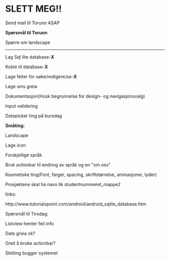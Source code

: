<h1>SLETT MEG!!</h1>

<p>Send mail til Torunn ASAP</p>

<p><strong>Spørsmål til Torunn</strong></p>
<p>Spørre om landscape</p>
<hr>

<p>Lag Sql lite database-<strong>X</strong></p> 
<p>Koble til database-<strong>X</strong></p>
<p>Lage felter for søke/redigere/se-<strong>X</strong></p>
<p>Lage sms greia</p>
<p>Dokumentasjon(Husk begrunnelse for design- og navigasjonsvalg)</p>
<p>Input validering</p>
<p>Datepicker ting på bursdag</p>

<p><strong>Småting:</strong></p>
<p>Landscape</p>
<p>Lage icon</p>
<p>Forskjellige språk</p>
<p>Bruk actionbar til endring av språk og en "om oss"</p>
<p>Kosmetiske ting(Font, farger, spacing, skriftstørrelse, animasjoner, lyder)</p>
<p>Prosjektene	skal	ha	navn	lik	studentnummeret_mappe2</p>
<p>links:</p>
<p>http://www.tutorialspoint.com/android/android_sqlite_database.htm</p>

<p>Spørsmål til Tirsdag:</p>
<p>Listview henter feil info</p>
<p>Date greia ok?</p>
<p>Greit å bruke actionbar?</p>
<p>Sletting bugger systemet</p>
